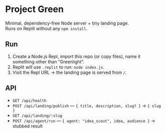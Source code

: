 # Project Green

Minimal, dependency-free Node server + tiny landing page.  
Runs on Replit without any `npm install`.

## Run
1. Create a Node.js Repl, import this repo (or copy files), name it something other than “Greenlight”.
2. Replit will use `.replit` to run: `node index.js`.
3. Visit the Repl URL → the landing page is served from `/`.

## API
- `GET /api/health`
- `POST /api/landing/publish` — `{ title, description, slug? }` → `{ slug }`
- `GET /api/landing/:slug`
- `POST /api/agent/run` — `{ agent: "idea_scout", idea, audience }` → stubbed result
